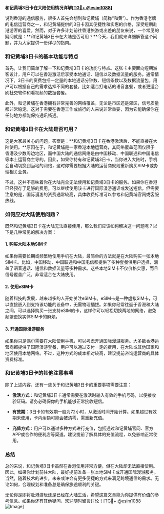 **和记黄埔3日卡在大陆使用情况详解[[TG💪+ @esim1088](https://t.me/s/esim1088)]**

说到香港的通信服务，很多人首先会想到和记黄埔（简称“和黄”）。作为香港老牌的电信运营商之一，和记黄埔提供的3日卡因其便捷性和实惠的价格，深受短期赴港游客的喜爱。然而，对于许多计划前往香港旅游或出差的朋友来说，一个常见的疑问就是：**和记黄埔3日卡在大陆是否可用？**今天，我们就来详细解答这个问题，并为大家提供一份详尽的指南。

### 和记黄埔3日卡的基本功能与特点

首先，让我们简单了解一下和记黄埔3日卡的功能与特点。这张卡主要面向短期游客设计，用户可以在香港激活后享受本地通话、短信以及数据流量的服务。通常情况下，3日卡的资费包括一定量的本地通话分钟数、短信条数以及数据流量包。用户可以根据自己的需求选择不同的套餐，比如适合打电话的语音套餐，或者更适合刷社交软件和看视频的数据套餐。

此外，和记黄埔在香港拥有非常完善的网络覆盖，无论是市区还是郊区，信号质量都非常稳定。这对于需要在香港工作或旅行的人来说非常重要，因为它能确保你在任何地方都能保持通讯畅通。

### 和记黄埔3日卡在大陆是否可用？

这是大家最关心的问题。答案是：**和记黄埔3日卡在香港激活后，不能直接在大陆使用。**原因在于，和记黄埔是一家香港本地运营商，其网络覆盖范围仅限于香港及少数周边地区，而中国大陆的通信网络是由中国移动、中国联通和中国电信等本土运营商主导的。因此，如果你持有和记黄埔3日卡，当你进入大陆时，手机会自动切换到当地的网络，这时你需要根据大陆的运营商规则重新购买SIM卡或办理相关业务。

不过，这并不意味着你在大陆完全无法使用和记黄埔3日卡的服务。如果你在香港已经预存了足够的费用，可以继续使用该卡进行国际漫游通话或发送短信。但需要注意的是，国际漫游的资费通常较高，具体收费标准可以参考和记黄埔官网或客服热线。

### 如何应对大陆使用问题？

既然和记黄埔3日卡在大陆无法直接使用，那么我们应该如何解决这一问题呢？以下是几种常见的解决方案：

#### 1. **购买大陆本地SIM卡**
   如果你需要长期或频繁地使用手机在大陆，最简单的方法就是在大陆购买一张本地SIM卡。比如，中国移动、中国联通和中国电信都提供了多种套餐供用户选择，涵盖了语音通话、短信和数据流量等多种需求。这些本地SIM卡不仅价格实惠，而且信号覆盖广泛，非常适合在大陆使用。

#### 2. **使用eSIM卡**
   随着科技的发展，越来越多的人开始关注eSIM卡。eSIM卡是一种虚拟SIM卡，可以直接嵌入到支持该功能的设备中，无需物理插拔。如果你经常往返于香港和大陆之间，可以选择购买一张支持eSIM的卡，这样你可以轻松切换两地的网络，避免频繁更换实体SIM卡的麻烦。

#### 3. **开通国际漫游服务**
   如果你只是偶尔需要在大陆使用手机，可以考虑开通国际漫游服务。大多数香港运营商都提供了国际漫游套餐，用户可以通过支付一定的费用，在大陆或其他国家和地区使用本地网络。不过，这种方式的成本相对较高，建议提前咨询运营商的具体资费标准。

### 和记黄埔3日卡的其他注意事项

除了上述内容，还有一些关于和记黄埔3日卡的重要事项需要注意：

- **激活方式**：和记黄埔3日卡通常需要在激活时输入有效的手机号码，以便接收验证码。请务必确保你的手机能够正常接收短信。
  
- **有效期**：3日卡的有效期一般为72小时，从激活时间开始计算。如果超过有效期未使用，卡内余额可能会被清零，需重新充值。

- **充值方式**：用户可以通过多种方式进行充值，包括通过和记黄埔官网、官方APP或合作的便利店等渠道。建议提前了解具体的充值流程，以免影响正常使用。

### 总结

总的来说，和记黄埔3日卡虽然在香港使用非常方便，但在大陆却无法直接使用。因此，如果你计划前往大陆，最好提前准备一张本地SIM卡或开通国际漫游服务。当然，随着技术的进步，未来或许会有更多便捷的方式来满足跨境通信的需求。无论如何，合理规划和准备总是确保旅途顺利的关键。

无论你是即将赴港游玩还是已经在大陆生活，希望这篇文章能为你提供有价值的参考信息。如果你还有其他疑问，欢迎随时留言讨论！[[TG💪+ @esim1088](https://t.me/s/esim1088) ![Image](https://i.postimg.cc/4NQfJmqS/Snipaste-2025-05-13-00-14-12.png)]